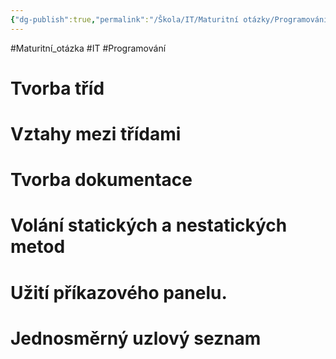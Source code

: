 ```yaml
---
{"dg-publish":true,"permalink":"/Škola/IT/Maturitní otázky/Programování/Vývojové prostředí BlueJ/","tags":["Maturitní_otázka","IT","Programování"],"created":"2023-12-19T09:15:51.269+01:00","updated":"2024-05-15T11:45:03.988+02:00"}
---
```


#Maturitní_otázka #IT #Programování
# Tvorba tříd 
# Vztahy mezi třídami 
# Tvorba dokumentace 
# Volání statických a nestatických metod
# Užití příkazového panelu. 
# Jednosměrný uzlový seznam
